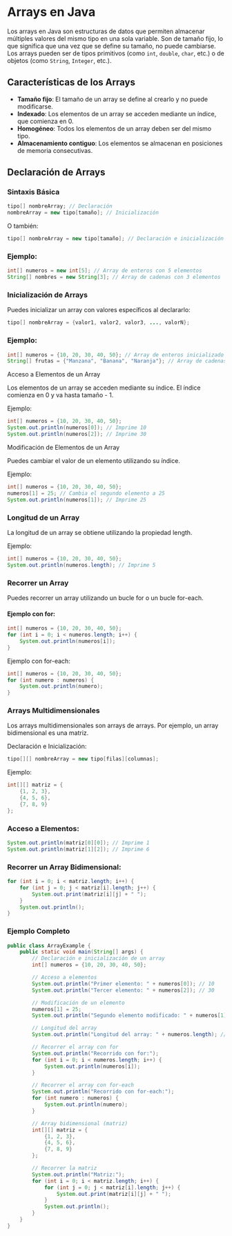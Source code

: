 # Arrays en Java

Los arrays en Java son estructuras de datos que permiten almacenar múltiples valores del mismo tipo en una sola variable. Son de tamaño fijo, lo que significa que una vez que se define su tamaño, no puede cambiarse. Los arrays pueden ser de tipos primitivos (como `int`, `double`, `char`, etc.) o de objetos (como `String`, `Integer`, etc.).

## Características de los Arrays
- **Tamaño fijo**: El tamaño de un array se define al crearlo y no puede modificarse.
- **Indexado**: Los elementos de un array se acceden mediante un índice, que comienza en 0.
- **Homogéneo**: Todos los elementos de un array deben ser del mismo tipo.
- **Almacenamiento contiguo**: Los elementos se almacenan en posiciones de memoria consecutivas.

## Declaración de Arrays

### Sintaxis Básica
```java
tipo[] nombreArray; // Declaración
nombreArray = new tipo[tamaño]; // Inicialización
```

O también:

```java
tipo[] nombreArray = new tipo[tamaño]; // Declaración e inicialización en una línea
```

### Ejemplo:

```java
int[] numeros = new int[5]; // Array de enteros con 5 elementos
String[] nombres = new String[3]; // Array de cadenas con 3 elementos
```

### Inicialización de Arrays


Puedes inicializar un array con valores específicos al declararlo:

```java
tipo[] nombreArray = {valor1, valor2, valor3, ..., valorN};
```

### Ejemplo:


```java
int[] numeros = {10, 20, 30, 40, 50}; // Array de enteros inicializado
String[] frutas = {"Manzana", "Banana", "Naranja"}; // Array de cadenas inicializado
```

Acceso a Elementos de un Array

Los elementos de un array se acceden mediante su índice. El índice comienza en 0 y va hasta tamaño - 1.

Ejemplo:


```java
int[] numeros = {10, 20, 30, 40, 50};
System.out.println(numeros[0]); // Imprime 10
System.out.println(numeros[2]); // Imprime 30
```

Modificación de Elementos de un Array

Puedes cambiar el valor de un elemento utilizando su índice.

Ejemplo:

```java
int[] numeros = {10, 20, 30, 40, 50};
numeros[1] = 25; // Cambia el segundo elemento a 25
System.out.println(numeros[1]); // Imprime 25
```

### Longitud de un Array
La longitud de un array se obtiene utilizando la propiedad length.

Ejemplo:

```java
int[] numeros = {10, 20, 30, 40, 50};
System.out.println(numeros.length); // Imprime 5
```

### Recorrer un Array

Puedes recorrer un array utilizando un bucle for o un bucle for-each.

#### Ejemplo con for:

```java
int[] numeros = {10, 20, 30, 40, 50};
for (int i = 0; i < numeros.length; i++) {
    System.out.println(numeros[i]);
}
```

Ejemplo con for-each:

```java
int[] numeros = {10, 20, 30, 40, 50};
for (int numero : numeros) {
    System.out.println(numero);
}
```

### Arrays Multidimensionales

Los arrays multidimensionales son arrays de arrays. Por ejemplo, un array bidimensional es una matriz.

Declaración e Inicialización:

```java
tipo[][] nombreArray = new tipo[filas][columnas];
```

Ejemplo:

```java
int[][] matriz = {
    {1, 2, 3},
    {4, 5, 6},
    {7, 8, 9}
};
```

### Acceso a Elementos:

```java
System.out.println(matriz[0][0]); // Imprime 1
System.out.println(matriz[1][2]); // Imprime 6
```

### Recorrer un Array Bidimensional:

```java
for (int i = 0; i < matriz.length; i++) {
    for (int j = 0; j < matriz[i].length; j++) {
        System.out.print(matriz[i][j] + " ");
    }
    System.out.println();
}
```

### Ejemplo Completo

```java
public class ArrayExample {
    public static void main(String[] args) {
        // Declaración e inicialización de un array
        int[] numeros = {10, 20, 30, 40, 50};

        // Acceso a elementos
        System.out.println("Primer elemento: " + numeros[0]); // 10
        System.out.println("Tercer elemento: " + numeros[2]); // 30

        // Modificación de un elemento
        numeros[1] = 25;
        System.out.println("Segundo elemento modificado: " + numeros[1]); // 25

        // Longitud del array
        System.out.println("Longitud del array: " + numeros.length); // 5

        // Recorrer el array con for
        System.out.println("Recorrido con for:");
        for (int i = 0; i < numeros.length; i++) {
            System.out.println(numeros[i]);
        }

        // Recorrer el array con for-each
        System.out.println("Recorrido con for-each:");
        for (int numero : numeros) {
            System.out.println(numero);
        }

        // Array bidimensional (matriz)
        int[][] matriz = {
            {1, 2, 3},
            {4, 5, 6},
            {7, 8, 9}
        };

        // Recorrer la matriz
        System.out.println("Matriz:");
        for (int i = 0; i < matriz.length; i++) {
            for (int j = 0; j < matriz[i].length; j++) {
                System.out.print(matriz[i][j] + " ");
            }
            System.out.println();
        }
    }
}

